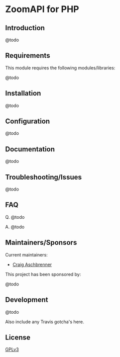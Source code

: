# ZoomAPI for PHP

## Introduction

@todo

## Requirements

This module requires the following modules/libraries:

@todo

## Installation

@todo

## Configuration

@todo

## Documentation

@todo

## Troubleshooting/Issues

@todo

## FAQ

Q. @todo

A. @todo

## Maintainers/Sponsors

Current maintainers:

* [Craig Aschbrenner]()

This project has been sponsored by:

@todo

## Development

@todo

Also include any Travis gotcha's here.

## License

[GPLv3](http://www.gnu.org/licenses/gpl-3.0.txt)
